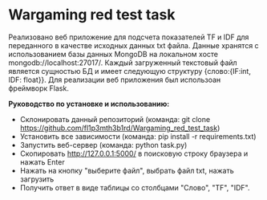 # Wargaming red test task
Реализовано веб приложение для подсчета показателей TF и IDF для переданного в качестве исходных данных txt файла.
Данные хранятся с использованием базы данных MongoDB на локальном хосте mongodb://localhost:27017/.
Каждый загруженный текстовый файл является сущностью БД и имеет следующую структуру {слово:{IF:int, IDF: float}}.
Для реализации веб приложения был использоан фреймворк Flask.

**Руководство по установке и использованию:**
* Склонировать данный репозиторий (команда: git clone https://github.com/fl1p3mth3b1rd/Wargaming_red_test_task)
* Установить все зависимости (команда: pip install -r requirements.txt)
* Запустить веб-сервер (команда: python task.py)
* Скопировать http://127.0.0.1:5000/ в поисковую строку браузера и нажать Enter
* Нажать на кнопку "выберите файл", выбрать файл txt, нажать загрузить
* Получить ответ в виде таблицы со столбцами "Слово", "TF", "IDF".
